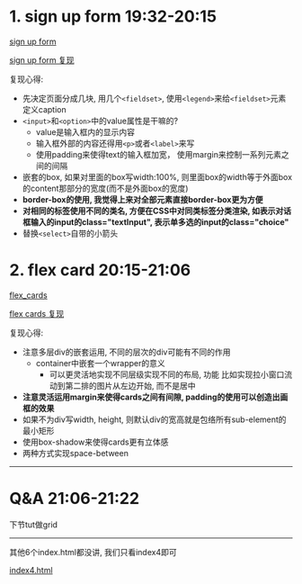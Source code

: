 
# 1. sign up form 19:32-20:15

[sign up form](./signupForm.html)


[sign up form 复现](./Redo_Practice/signUpForm_redo.html)

复现心得:
+ 先决定页面分成几块, 用几个`<fieldset>`, 使用`<legend>`来给`<fieldset>`元素定义caption
+ `<input>`和`<option>`中的value属性是干嘛的? 
  + value是输入框内的显示内容
  + 输入框外部的内容还得用`<p>`或者`<label>`来写
  + 使用padding来使得text的输入框加宽， 使用margin来控制一系列元素之间的间隔
+ 嵌套的box, 如果对里面的box写width:100%, 则里面box的width等于外面box的content那部分的宽度(而不是外面box的宽度)
+ **border-box的使用, 我觉得上来对全部元素直接border-box更为方便**
+ **对相同的标签使用不同的类名, 方便在CSS中对同类标签分类渲染, 如表示对话框输入的input的class="textInput", 表示单多选的input的class="choice"**
+ 替换`<select>`自带的小箭头


# 2. flex card 20:15-21:06

[flex_cards](./flex_card.html)

[flex cards 复现](./Redo_Practice/flexCard_redo.html)

复现心得:
+ 注意多层div的嵌套运用, 不同的层次的div可能有不同的作用
  + container中嵌套一个wrapper的意义
    + 可以更灵活地实现不同层级实现不同的布局, 功能
    比如实现拉小窗口流动到第二排的图片从左边开始, 而不是居中
+ **注意灵活运用margin来使得cards之间有间隙, padding的使用可以创造出画框的效果**
+ 如果不为div写width, height, 则默认div的宽高就是包络所有sub-element的最小矩形 
+ 使用box-shadow来使得cards更有立体感
+ 两种方式实现space-between

---

# Q&A 21:06-21:22

下节tut做grid

---

其他6个index.html都没讲, 我们只看index4即可

[index4.html](./index4.html)